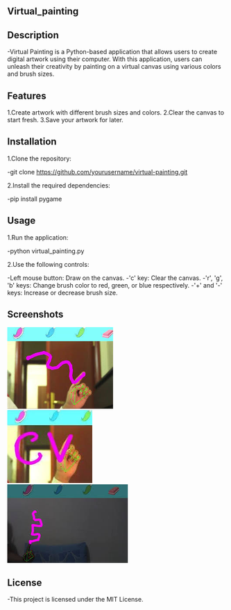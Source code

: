 ## Virtual_painting

## Description
-Virtual Painting is a Python-based application that allows users to create digital artwork using their computer. With this application, users can unleash their creativity by painting on a virtual canvas using various colors and brush sizes.

## Features

1.Create artwork with different brush sizes and colors.
2.Clear the canvas to start fresh.
3.Save your artwork for later.

## Installation
1.Clone the repository:

  -git clone https://github.com/yourusername/virtual-painting.git

2.Install the required dependencies:

  -pip install pygame

## Usage
1.Run the application:

  -python virtual_painting.py

2.Use the following controls:

  -Left mouse button: Draw on the canvas.
  -'c' key: Clear the canvas.
  -'r', 'g', 'b' keys: Change brush color to red, green, or blue respectively.
  -'+' and '-' keys: Increase or decrease brush size.

## Screenshots

![1](https://github.com/ShuruthiRS/Virtual_painting/blob/main/assets/1.jpeg)<br>
![2](https://github.com/ShuruthiRS/Virtual_painting/blob/main/assets/2.jpeg)<br>
![3](https://github.com/ShuruthiRS/Virtual_painting/blob/main/assets/3.jpeg)<br>

## License

 -This project is licensed under the MIT License.
